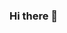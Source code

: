 ### Hi there 👋

<!--
**HenriqueAkira/HenriqueAkira** is a ✨ _special_ ✨ repository because its `README.md` (this file) appears on your GitHub profile.
<div align="center">
  <a href="https://github.com/ViniciusMazinetti%22%3E
  <img height="180em" src="https://github-readme-stats.vercel.app/api?username=ViniciusMazinetti&show_icons=true&theme=dracula&include_all_commits=true&count_private=true%22/%3E
  <img height="180em" src="https://github-readme-stats.vercel.app/api/top-langs/?username=ViniciusMazinetti&layout=compact&langs_count=7&theme=dracula%22/%3E
</div>
